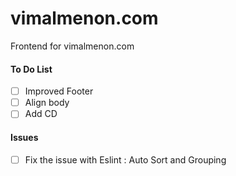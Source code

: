 # vimalmenon.com
Frontend for vimalmenon.com

#### To Do List
- [ ] Improved Footer
- [ ] Align body
- [ ] Add CD

#### Issues
- [ ] Fix the issue with Eslint : Auto Sort and Grouping
